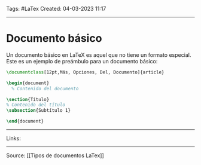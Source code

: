 Tags: #LaTex 
Created: 04-03-2023 11:17 

--- 

# Documento básico

Un documento básico en LaTeX es aquel que no tiene un formato especial. Este es un ejemplo de preámbulo para un documento básico:

```Latex
\documentclass[12pt,Más, Opciones, Del, Documento]{article}

\begin{document}
  % Contenido del documento

\section{Título}
% Contenido del título
\subsection{Subtítulo 1}

\end{document}

```

--- 

Links: 

--- 

Source: [[Tipos de documentos LaTex]]